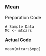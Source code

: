 ### Mean
Preparation Code
```
# Sample Data
MC <- mtcars
```
**Actual Code**
```
mean(mtcars$mpg)
```
